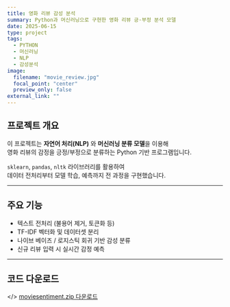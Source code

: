 ```yaml
---
title: 영화 리뷰 감성 분석
summary: Python과 머신러닝으로 구현한 영화 리뷰 긍·부정 분석 모델
date: 2025-06-15
type: project
tags:
  - PYTHON
  - 머신러닝
  - NLP
  - 감성분석
image:
  filename: "movie_review.jpg"
  focal_point: "center"
  preview_only: false
external_link: ""
---
```


## <i class="fab fa-python"></i> 프로젝트 개요

이 프로젝트는 **자연어 처리(NLP)** 와 **머신러닝 분류 모델**을 이용해  
영화 리뷰의 감정을 긍정/부정으로 분류하는 Python 기반 프로그램입니다.  

`sklearn`, `pandas`, `nltk` 라이브러리를 활용하여  
데이터 전처리부터 모델 학습, 예측까지 전 과정을 구현했습니다.  

---

## <i class="fab fa-steam-symbol"></i> 주요 기능

- 텍스트 전처리 (불용어 제거, 토큰화 등)  
- TF-IDF 벡터화 및 데이터셋 분리  
- 나이브 베이즈 / 로지스틱 회귀 기반 감성 분류  
- 신규 리뷰 입력 시 실시간 감정 예측  

---

## <i class="fab fa-dropbox"></i> 코드 다운로드
</> [moviesentiment.zip 다운로드](/uploads/nsmc.zip)